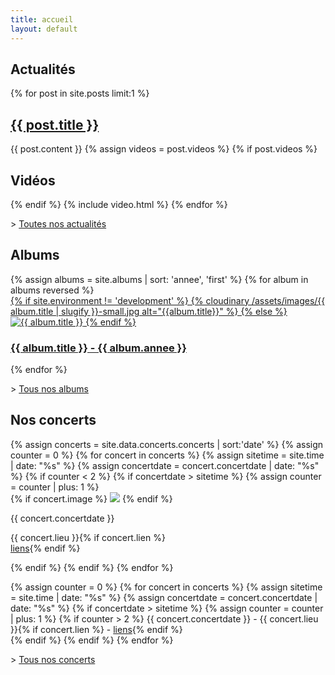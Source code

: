 ```yaml
---
title: accueil
layout: default
---
```


<div class="wrapper post">
<h2>Actualités</h2>
<div>
{% for post in site.posts limit:1 %}
<h2><a href="{{ post.url }}">{{ post.title }}</a></h2>
{{ post.content }}
{% assign videos = post.videos %}
{% if post.videos %}
	<h2>Vidéos</h2>
{% endif %}
{% include video.html %}
{% endfor %}
</div>

<p>> <a href="/actualites.html">Toutes nos actualités</a></p>
</div>

<div class="wrapper">
<h2>Albums</h2>
<div class="block-album">
{% assign albums = site.albums | sort: 'annee', 'first' %}
{% for album in albums reversed  %}
<div class="block-album__element">
	<a href="{{ album.url }}">
	{% if site.environment != 'development' %}
	{% cloudinary /assets/images/{{ album.title | slugify }}-small.jpg alt="{{album.title}}" %}
	{% else %}
	<img src="/assets/images/{{ album.title | slugify }}-small.jpg" alt="{{ album.title }}">
	{% endif %}
	<h3>{{ album.title }} - {{ album.annee }}</h3>
	</a>
</div>
{% endfor %}
</div>

<p>> <a href="/albums.html">Tous nos albums</a></p>
</div>

<div class="block-timeline">
<div class="wrapper">
	<h2>Nos concerts</h2>
	<div class="block-timeline__grid">
	{% assign concerts =  site.data.concerts.concerts | sort:'date' %}
	{% assign counter = 0 %}
  {% for concert in concerts %}
	{% assign sitetime = site.time | date: "%s" %}
	{% assign concertdate = concert.concertdate | date: "%s" %}
	{% if counter < 2 %}
	{% if concertdate > sitetime %}
	{% assign counter = counter | plus: 1 %}
	<div class="block-timeline__element">
	{% if concert.image %}
	<img src="/assets/{{ concert.image }}">
	{% endif %}
	<p><time class="date" datetime="{{ concert.concertdate | date: "%Y%m%d" }}">{{ concert.concertdate }}</time></p>
	<p>{{ concert.lieu }}{% if concert.lien %}<br><a href="{{ concert.lien }}">liens</a>{% endif %}</p>
	</div>
	{% endif %}
	{% endif %}
	{% endfor %}
	</div>
	<p>
	{% assign counter = 0 %}
	{% for concert in concerts %}
	{% assign sitetime = site.time | date: "%s" %}
	{% assign concertdate = concert.concertdate | date: "%s" %}
	{% if concertdate > sitetime %}
	{% assign counter = counter | plus: 1 %}
	{% if counter > 2 %}
	<time>{{ concert.concertdate }}</time> - {{ concert.lieu }}{% if concert.lien %} - <a href="{{ concert.lien }}">liens</a>{% endif %}<br>
	{% endif %}
	{% endif %}
	{% endfor %}
	</p>
	<p>> <a href="/concerts/">Tous nos concerts</a></p>
</div>
</div>